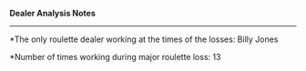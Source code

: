 **Dealer Analysis Notes**
****
*The only roulette dealer working at the times of the losses: Billy Jones

*Number of times working during major roulette loss: 13
